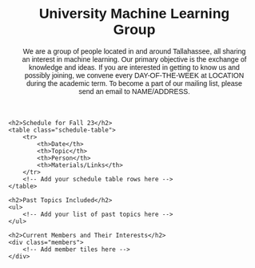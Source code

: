 <!DOCTYPE html>
<html lang="en">
<head>
    <meta charset="UTF-8">
    <meta name="viewport" content="width=device-width, initial-scale=1.0">
    <title>University Machine Learning Group</title>
    <style>
        /* Add your CSS styling here */
        body {
            font-family: Arial, sans-serif;
        }
        .header {
            text-align: center;
            padding: 20px;
        }
        .schedule-table {
            width: 80%;
            margin: 0 auto;
            border-collapse: collapse;
        }
        .schedule-table th, .schedule-table td {
            border: 1px solid #ddd;
            padding: 8px;
            text-align: left;
        }
        .members {
            display: flex;
            flex-wrap: wrap;
            justify-content: center;
        }
        .member {
            width: 30%;
            padding: 10px;
            text-align: center;
        }
        .member img {
            max-width: 100px;
            max-height: 100px;
            border-radius: 50%;
        }
    </style>
</head>
<body>
    <div class="header">
        <h1>University Machine Learning Group</h1>
        <p>We are a group of people located in and around Tallahassee, all sharing an interest in machine learning. Our primary objective is the exchange of knowledge and ideas. If you are interested in getting to know us and possibly joining, we convene every DAY-OF-THE-WEEK at LOCATION during the academic term. To become a part of our mailing list, please send an email to NAME/ADDRESS.</p>
    </div>

    <h2>Schedule for Fall 23</h2>
    <table class="schedule-table">
        <tr>
            <th>Date</th>
            <th>Topic</th>
            <th>Person</th>
            <th>Materials/Links</th>
        </tr>
        <!-- Add your schedule table rows here -->
    </table>

    <h2>Past Topics Included</h2>
    <ul>
        <!-- Add your list of past topics here -->
    </ul>

    <h2>Current Members and Their Interests</h2>
    <div class="members">
        <!-- Add member tiles here -->
    </div>
</body>
</html>

